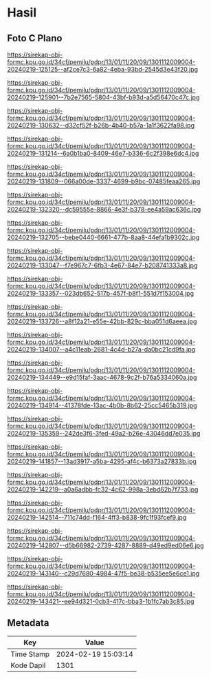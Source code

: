 # Hasil

## Foto C Plano

https://sirekap-obj-formc.kpu.go.id/34cf/pemilu/pdpr/13/01/11/20/09/1301112009004-20240219-125125--af2ce7c3-6a82-4eba-93bd-2545d3e43f20.jpg

https://sirekap-obj-formc.kpu.go.id/34cf/pemilu/pdpr/13/01/11/20/09/1301112009004-20240219-125901--7b2e7565-5804-43bf-b93d-a5d56470c47c.jpg

https://sirekap-obj-formc.kpu.go.id/34cf/pemilu/pdpr/13/01/11/20/09/1301112009004-20240219-130632--d32cf52f-b26b-4b40-b57a-1a1f3622fa98.jpg

https://sirekap-obj-formc.kpu.go.id/34cf/pemilu/pdpr/13/01/11/20/09/1301112009004-20240219-131214--6a0b1ba0-8409-46e7-b336-6c2f398e6dc4.jpg

https://sirekap-obj-formc.kpu.go.id/34cf/pemilu/pdpr/13/01/11/20/09/1301112009004-20240219-131809--066a00de-3337-4699-b9bc-07485feaa265.jpg

https://sirekap-obj-formc.kpu.go.id/34cf/pemilu/pdpr/13/01/11/20/09/1301112009004-20240219-132320--dc59555e-8866-4e3f-b378-ee4a59ac636c.jpg

https://sirekap-obj-formc.kpu.go.id/34cf/pemilu/pdpr/13/01/11/20/09/1301112009004-20240219-132705--bebe0440-6661-477b-8aa8-44efa1b9302c.jpg

https://sirekap-obj-formc.kpu.go.id/34cf/pemilu/pdpr/13/01/11/20/09/1301112009004-20240219-133047--f7e967c7-6fb3-4e67-84e7-b208741333a8.jpg

https://sirekap-obj-formc.kpu.go.id/34cf/pemilu/pdpr/13/01/11/20/09/1301112009004-20240219-133357--023db652-517b-457f-b8f1-551d7f153004.jpg

https://sirekap-obj-formc.kpu.go.id/34cf/pemilu/pdpr/13/01/11/20/09/1301112009004-20240219-133726--a8f12a21-e55e-42bb-829c-bba051d6aeea.jpg

https://sirekap-obj-formc.kpu.go.id/34cf/pemilu/pdpr/13/01/11/20/09/1301112009004-20240219-134007--a4c11eab-2681-4c4d-b27a-da0bc21cd9fa.jpg

https://sirekap-obj-formc.kpu.go.id/34cf/pemilu/pdpr/13/01/11/20/09/1301112009004-20240219-134449--e9d15faf-3aac-4678-9c2f-b76a5334060a.jpg

https://sirekap-obj-formc.kpu.go.id/34cf/pemilu/pdpr/13/01/11/20/09/1301112009004-20240219-134914--41378fde-13ac-4b0b-8b62-25cc5465b319.jpg

https://sirekap-obj-formc.kpu.go.id/34cf/pemilu/pdpr/13/01/11/20/09/1301112009004-20240219-135359--242de3f6-3fed-49a2-b26e-43046dd7e035.jpg

https://sirekap-obj-formc.kpu.go.id/34cf/pemilu/pdpr/13/01/11/20/09/1301112009004-20240219-141857--13ad3917-a5ba-4295-af4c-b6373a27833b.jpg

https://sirekap-obj-formc.kpu.go.id/34cf/pemilu/pdpr/13/01/11/20/09/1301112009004-20240219-142219--a0a6adbb-fc32-4c62-998a-3ebd62b7f733.jpg

https://sirekap-obj-formc.kpu.go.id/34cf/pemilu/pdpr/13/01/11/20/09/1301112009004-20240219-142514--711c74dd-f164-4ff3-b838-9fc1f93fcef9.jpg

https://sirekap-obj-formc.kpu.go.id/34cf/pemilu/pdpr/13/01/11/20/09/1301112009004-20240219-142807--d5b66982-2739-4287-8889-d49ed9ed06e6.jpg

https://sirekap-obj-formc.kpu.go.id/34cf/pemilu/pdpr/13/01/11/20/09/1301112009004-20240219-143140--c29d7680-4984-47f5-be38-b535ee5e6ce1.jpg

https://sirekap-obj-formc.kpu.go.id/34cf/pemilu/pdpr/13/01/11/20/09/1301112009004-20240219-143421--ee94d321-0cb3-417c-bba3-1b1fc7ab3c85.jpg


## Metadata

| Key        | Value               |
| ---------- | ------------------- |
| Time Stamp | 2024-02-19 15:03:14 |
| Kode Dapil | 1301                |



